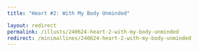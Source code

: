 ```yaml
---
title: "Heart #2: With My Body Unminded"

layout: redirect
permalink: /illusts/240624-heart-2-with-my-body-unminded
redirect: /minimallines/240624-heart-2-with-my-body-unminded
---
```

